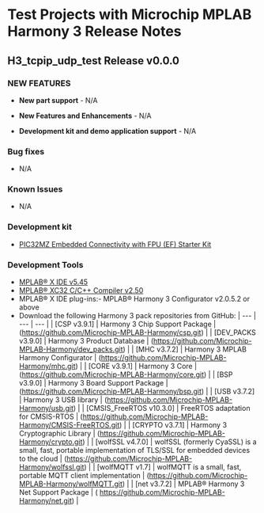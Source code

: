 # Test Projects with Microchip MPLAB Harmony 3 Release Notes
## H3_tcpip_udp_test Release v0.0.0
### NEW FEATURES
- **New part support** - N/A

- **New Features and Enhancements** - N/A

- **Development kit and demo application support** - N/A

### Bug fixes
-   N/A

### Known Issues
-   N/A

### Development kit

-    [PIC32MZ Embedded Connectivity with FPU (EF) Starter Kit](https://www.microchip.com/DevelopmentTools/ProductDetails/dm320007)

### Development Tools

-    [MPLAB® X IDE v5.45](https://www.microchip.com/mplab/mplab-x-ide)
-    [MPLAB® XC32 C/C++ Compiler v2.50](https://www.microchip.com/mplab/compilers)
-   MPLAB® X IDE plug-ins:- MPLAB® Harmony 3 Configurator v2.0.5.2 or above
-   Download the following Harmony 3 pack repositories from GitHub:
  | --- | --- | --- |
  | [CSP v3.9.1] | Harmony 3 Chip Support Package | (https://github.com/Microchip-MPLAB-Harmony/csp.git) |
  | [DEV_PACKS v3.9.0] | Harmony 3 Product Database | (https://github.com/Microchip-MPLAB-Harmony/dev_packs.git) |
  | [MHC v3.7.2] | Harmony 3 MPLAB Harmony Configurator | (https://github.com/Microchip-MPLAB-Harmony/mhc.git) |
  | [CORE v3.9.1] | Harmony 3 Core  | (https://github.com/Microchip-MPLAB-Harmony/core.git) |
  | [BSP v3.9.0] | Harmony 3 Board Support Package  | (https://github.com/Microchip-MPLAB-Harmony/bsp.git) |
  | [USB v3.7.2] |  Harmony 3 USB library | (https://github.com/Microchip-MPLAB-Harmony/usb.git) |
  | [CMSIS_FreeRTOS v10.3.0] | FreeRTOS adaptation for CMSIS-RTOS | (https://github.com/Microchip-MPLAB-Harmony/CMSIS-FreeRTOS.git) |
  | [CRYPTO v3.7.1] | Harmony 3 Cryptographic Library | (https://github.com/Microchip-MPLAB-Harmony/crypto.git) |
  | [wolfSSL v4.7.0] | wolfSSL (formerly CyaSSL) is a small, fast, portable implementation of TLS/SSL for embedded devices to the cloud | (https://github.com/Microchip-MPLAB-Harmony/wolfssl.git) |
  | [wolfMQTT v1.7] | wolfMQTT is a small, fast, portable MQTT client implementation | (https://github.com/Microchip-MPLAB-Harmony/wolfMQTT.git) |
  | [net v3.7.2] | MPLAB® Harmony 3 Net Support Package | ( https://github.com/Microchip-MPLAB-Harmony/net.git) |